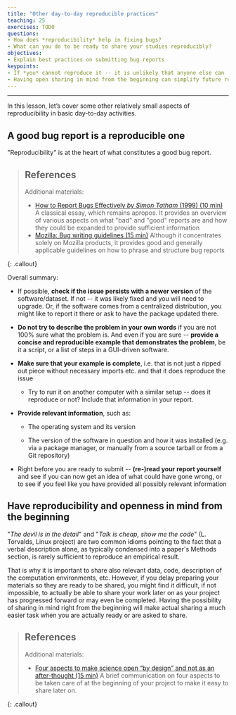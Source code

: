 ```yaml
---
title: "Other day-to-day reproducible practices"
teaching: 25
exercises: TODO
questions:
- How does *reproducibility* help in fixing bugs?
- What can you do to be ready to share your studies reproducibly?
objectives:
- Explain best practices on submitting bug reports
keypoints:
- If *you* cannot reproduce it -- it is unlikely that anyone else can
- Having open sharing in mind from the beginning can simplify future reproducibility
---
```


---

In this lesson, let’s cover some other relatively small
aspects of reproducibility in basic day-to-day activities.

## A good bug report is a reproducible one

"Reproducibility" is at the heart of what constitutes a good bug report.


> ## References
>
> Additional materials:
>
> - [How to Report Bugs Effectively  *by Simon Tatham* (1999) (10 min)](http://www.chiark.greenend.org.uk/~sgtatham/bugs.html)
>   A classical essay, which remains apropos.  It provides an
>   overview of various aspects on what "bad" and "good" reports are and how they could be expanded to provide sufficient information
> - [Mozilla: Bug writing guidelines (15 min)](https://developer.mozilla.org/en-US/docs/Mozilla/QA/Bug_writing_guidelines)
>   Although it concentrates solely on Mozilla products, it provides good and
>   generally applicable guidelines on how to phrase and structure
>   bug reports
>
{: .callout}

Overall summary:

- If possible, **check if the issue persists with a newer version** of the
  software/dataset. If not -- it was likely fixed and you will need
  to upgrade. Or, if the software comes from a centralized distribution,
  you might like to report it there or ask to have the package
  updated there.

- **Do not try to describe the problem in your own words** if you are not
  100% sure what the problem is. And even if you are sure -- **provide
  a concise and reproducible example that demonstrates the problem**, be
  it a script, or a list of steps in a GUI-driven software.

- **Make sure that your example is complete**, i.e. that is not just a
  ripped out piece without necessary imports etc. and that it does
  reproduce the issue
  
  - Try to run it on another computer with a similar setup -- does it
    reproduce or not? Include that information in your report.

- **Provide relevant information**, such as:

  - The operating system and its version

  - The version of the software in question and how it was installed
    (e.g. via a package manager, or manually from a source tarball
    or from a Git repository)

- Right before you are ready to submit -- **(re-)read your report
  yourself** and see if you can now get an idea of
  what could have gone wrong, or to see if you feel like you have
  provided all possibly relevant information

## Have reproducibility and openness in mind from the beginning

"*The devil is in the detail*" and "*Talk is cheap, show me the code*"
(L. Torvalds, Linux project) are two common idioms pointing to the fact
that a verbal description alone, as typically condensed into a paper's
Methods section, is rarely sufficient to reproduce an empirical
result.  

That is why it is important to share also relevant data, code, description
of the computation environments, etc. 
However, if you delay preparing your materials so they are ready to be shared, you might
find it difficult, if not impossible, to actually be able to
share your work later on as your project has progressed forward or may even be 
completed. Having the possibility of sharing in mind right from the
beginning will make actual sharing a much easier task when you are actually 
ready or are asked to share.

> ## References
>
> Additional materials:
>
> - [Four aspects to make science open “by design” and not as an after-thought (15 min)](http://dx.doi.org/10.1186/s13742-015-0072-7)
>   A brief communication on four aspects to be taken care of at the
>   beginning of your project to make it easy to share later on.
>
{: .callout}
